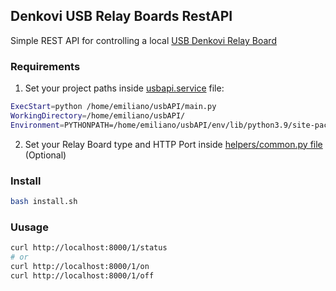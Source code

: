 ## Denkovi USB Relay Boards RestAPI
Simple REST API for controlling a local [USB Denkovi Relay Board](https://denkovi.com/relay-boards)


### Requirements
1. Set your project paths inside [usbapi.service](usbapi.service) file:
```bash
ExecStart=python /home/emiliano/usbAPI/main.py
WorkingDirectory=/home/emiliano/usbAPI/
Environment=PYTHONPATH=/home/emiliano/usbAPI/env/lib/python3.9/site-packages
```

2. Set your Relay Board type and HTTP Port inside [helpers/common.py file](helpers/common.py) (Optional) 


### Install
```bash
bash install.sh
```


### Uusage
```bash
curl http://localhost:8000/1/status
# or
curl http://localhost:8000/1/on
curl http://localhost:8000/1/off
```

